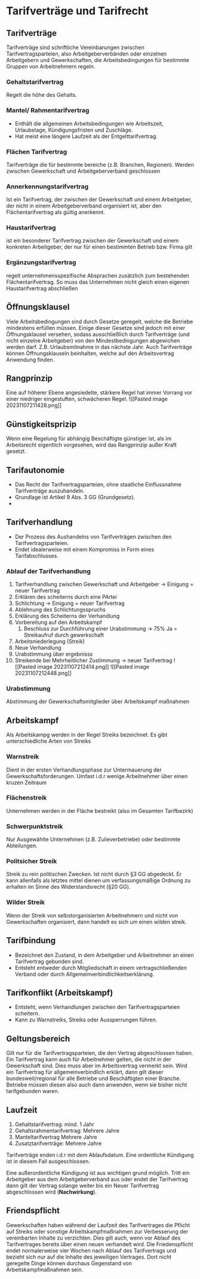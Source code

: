 # Tarifverträge und Tarifrecht
## Tarifverträge
Tarifverträge sind schriftliche Vereinbarungen zwischen Tarifvertragsparteien, also Arbeitgeberverbänden oder einzelnen Arbeitgebern und Gewerkschaften, die Arbeitsbedingungen für bestimmte Gruppen von Arbeitnehmern regeln.

### Gehaltstarifvertrag
Regelt die höhe des Gehalts.

### Mantel/ Rahmentarifvertrag
- Enthält die allgemeinen Arbeitsbedingungen wie Arbeitszeit, Urlaubstage, Kündigungsfristen und Zuschläge.
- Hat meist eine längere Laufzeit als der Entgelttarifvertrag.

### Flächen Tarifvertrag
Tarifverträge die für bestimmte bereiche (z.B. Branchen, Regionen).
Werden zwischen Gewerkschaft und Arbeitgeberverband geschlossen

### Annerkennungstarifvertrag
Ist ein Tarifvertrag, der zwischen der Gewerkschaft und einem Arbeitgeber, der nicht in einem Arbeitgeberverband organisiert ist, aber den Flächentarifvertrag als gültig anerkennt.

### Haustarifvertrag
ist ein besonderer Tarifvertrag zwischen der Gewerkschaft und einem konkreten Arbeitgeber, der nur für einen bestimmten Betrieb bzw. Firma gilt

### Ergänzungstarifvertrag
regelt unternehmensspezifische Absprachen zusätzlich zum bestehenden Flächentarifvertrag. So muss das Unternehmen nicht gleich einen eigenen Haustarifvertrag abschließen

## Öffnungsklausel
Viele Arbeitsbedingungen sind durch Gesetze geregelt, welche die Betriebe mindestens erfüllen müssen. Einige dieser Gesetze sind jedoch mit einer Öffnungsklausel versehen, sodass ausschließlich durch Tarifverträge (und nicht einzelne Arbeitgeber) von den Mindestbedingungen abgewichen werden darf. Z.B. Urlaubsmitnahme in das nächste Jahr. Auch Tarifverträge können Öffnungsklauseln beinhalten, welche auf den Arbeitsvertrag Anwendung finden.


## Rangprinzip
Eine auf höherer Ebene angesiedelte, stärkere Regel hat immer Vorrang vor einer niedriger eingestuften, schwächeren Regel.
![[Pasted image 20231107211428.png]]

## Günstigkeitsprizip
Wenn eine Regelung für abhängig Beschäftigte günstiger ist, als im Arbeitsrecht eigentlich vorgesehen, wird das Rangprinzip außer Kraft gesetzt.

## Tarifautonomie
- Das Recht der Tarifvertragsparteien, ohne staatliche Einflussnahme Tarifverträge auszuhandeln.
- Grundlage ist Artikel 9 Abs. 3 GG (Grundgesetz).
- 
## Tarifverhandlung
- Der Prozess des Aushandelns von Tarifverträgen zwischen den Tarifvertragsparteien.
- Endet idealerweise mit einem Kompromiss in Form eines Tarifabschlusses.
### Ablauf der Tarifverhandlung
1. Tarifverhandlung zwischen Gewerkschaft und Arbeitgeber -> Einigung = neuer Tarifvertrag
2. Erklären des scheiterns durch eine PArtei
3. Schlichtung -> Einigung = neuer Tarifvertrag
4. Ablehnung des Schlichtungsspruchs
5. Erklärung des Scheiterns der Verhandlung
6. Vorbereitung auf den Arbeitskampf
	1. Beschluss zur Durchführung einer Urabstimmung -> 75% Ja = Streikaufruf durch gewerkschaft
7. Arbeitsniederlegung (Streik)
8. Neue Verhandlung
9. Urabstimmung über ergebnisss
10. Streikende bei Mehrheitlicher Zustimmung -> neuer Tarifvertrag
![[Pasted image 20231107212414.png]]
![[Pasted image 20231107212448.png]]

### Urabstimmung
Abstimmung der Gewerkschaftsmitglieder über Arbeitskampf maßnahmen

## Arbeitskampf
Als Arbeitskampg werden in der Regel Streiks bezeichnet. Es gibt unterschiedliche Arten von Streiks

### Warnstreik
Dient in der ersten Verhandlungsphase zur Untermauerung der Gewerkschaftsforderungen. Umfast i.d.r wenige Arbeitnehmer über einen kruzen Zeitraum

### Flächenstreik
Unternehmen werden in der Fläche bestreikt (also im Gesamten Tarifbezirk)

### Schwerpunktstreik
Nur Ausgewählte Unternehmen (z.B. Zulieverbetriebe) oder bestimmte Abteilungen.

### Politsicher Streik
Streik zu rein politischen Zwecken. Ist nicht durch §3 GG abgedeckt.
Er kann allenfalls als letztes mittel dienen um verfassungsmäßige Ordnung zu erhalten im Sinne des Widerstandsrecht (§20 GG).

### Wilder Streik
Wenn der Streik von selbstorganisierten Arbeitnehmern und nicht von Gewerkschaften organisiert, dann handelt es sich um einen wilden streik.

## Tarifbindung
- Bezeichnet den Zustand, in dem Arbeitgeber und Arbeitnehmer an einen Tarifvertrag gebunden sind.
- Entsteht entweder durch Mitgliedschaft in einem vertragschließenden Verband oder durch Allgemeinverbindlichkeitserklärung.

## Tarifkonflikt (Arbeitskampf)
- Entsteht, wenn Verhandlungen zwischen den Tarifvertragsparteien scheitern.
- Kann zu Warnstreiks, Streiks oder Aussperrungen führen.

## Geltungsbereich
Gilt nur für die Tarifvertragsparteien, die den Vertrag abgeschlossen haben. Ein Tarifvertrag kann auch für Arbeitnehmer gelten, die nicht in der Gewerkschaft sind. Dies muss aber im Arbeitsvertrag vermerkt sein. Wird ein Tarifvertrag für allgemeinverbindlich erklärt, dann gilt dieser bundesweit/regional für alle Betriebe und Beschäftigten einer Branche. Betriebe müssen diesen also auch dann anwenden, wenn sie bisher nicht tarifgebunden waren.

## Laufzeit
1. Gehaltstarifvertrag: mind. 1 Jahr
2. Gehaltsrahmentarifvertrag: Mehrere Jahre
3. Manteltarifvertrag Mehrere Jahre
4. Zusatztarifverträge: Mehrere Jahre

Tarifverträge enden i.d.r mit dem Ablaufsdatum. Eine ordentliche Kündigung ist in diesem Fall ausgeschlossen.

Eine außerordentliche Kündigung ist aus wichtigen grund möglich.
Tritt ein Arbeitgeber aus dem Arbeitgeberverband aus oder endet der Tarifvertrag dann gilt der Vertrag solange weiter bis ein Neuer Tarifvertrag abgeschlossen wird (**Nachwirkung**).


## Friendspflicht
Gewerkschaften haben während der Laufzeit des Tarifvertrages die Pflicht auf Streiks oder sonstige Arbeitskampfmaßnahmen zur Verbesserung der vereinbarten Inhalte zu verzichten. Dies gilt auch, wenn vor Ablauf des Tarifvertrages bereits über einen neuen verhandelt wird. Die Friedenspflicht endet normalerweise vier Wochen nach Ablauf des Tarifvertrags und bezieht sich nur auf die Inhalte des jeweiligen Vertrages. Dort nicht geregelte Dinge können durchaus Gegenstand von Arbeitskampfmaßnahmen sein.

